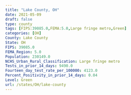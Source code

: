 ```yaml
---
title: "Lake County, OH"
date: 2021-05-09
draft: false
type: county
tags: [FIPS:39085.0,FEMA:5.0,Large fringe metro,Green]
categories: [OH]
County: Lake County
State: OH
FIPS: 39085.0
FEMA_Region: 5.0
Population: 230149.0
NCHS_Urban_Rural_Classification: Large fringe metro
Tests_in_prior_14_days: 9490.0
Fourteen_day_test_rate_per_100000: 4123.0
Percent_Positivity_in_prior_14_days: 0.04
Level: Green
url: /states/OH/lake-county
---
```



